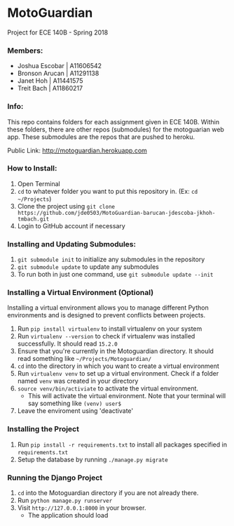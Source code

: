 # MotoGuardian
Project for ECE 140B - Spring 2018

### Members:
* Joshua Escobar      | A11606542
* Bronson Arucan      | A11291138
* Janet Hoh           | A11441575
* Treit Bach          | A11860217

### Info:
This repo contains folders for each assignment given in ECE 140B. Within these folders, there are other repos (submodules) for the motoguarian web app. These submodules are the repos that are pushed to heroku.

Public Link: http://motoguardian.herokuapp.com

### How to Install:
1. Open Terminal
2. `cd` to whatever folder you want to put this repository in. (Ex: `cd ~/Projects`)
3. Clone the project using `git clone https://github.com/jde0503/MotoGuardian-barucan-jdescoba-jkhoh-tmbach.git`
4. Login to GitHub account if necessary

### Installing and Updating Submodules:
1. `git submodule init` to initialize any submodules in the repository
2. `git submodule update` to update any submodules
3. To run both in just one command, use `git submodule update --init`

### Installing a Virtual Environment (Optional)
Installing a virtual environment allows you to manage different Python environments and is designed to prevent conflicts between projects.

1. Run `pip install virtualenv` to install virtualenv on your system
2. Run `virtualenv --version` to check if virtualenv was installed successfully. It should read `15.2.0`
3. Ensure that you're currently in the Motoguardian directory. It should read something like `~/Projects/Motoguardian/`
4. `cd` into the directory in which you want to create a virtual environment
5. Run `virtualenv venv` to set up a virtual environment. Check if a folder named `venv` was created in your directory
6. `source venv/bin/activiate` to activate the virtual environment.
   * This will activate the virtual environment. Note that your terminal will say something like `(venv) user$`
7. Leave the enviroment using 'deactivate'

### Installing the Project
1. Run `pip install -r requirements.txt` to install all packages specified in `requirements.txt`
2. Setup the database by running `./manage.py migrate`

### Running the Django Project
1. `cd` into the Motoguardian directory if you are not already there.
2. Run `python manage.py runserver`
3. Visit `http://127.0.0.1:8000` in your browser.
   * The application should load
